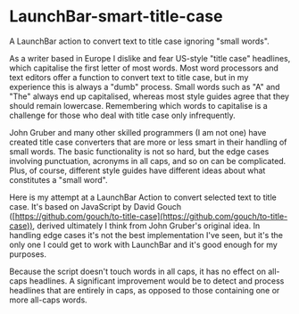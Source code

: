 # LaunchBar-smart-title-case

A LaunchBar action to convert text to title case ignoring "small words".

As a writer based in Europe I dislike and fear US-style "title case" headlines, which capitalise the first letter of most words. Most word processors and text editors offer a function to convert text to title case, but in my experience this is always a "dumb" process. Small words such as "A" and "The" always end up capitalised, whereas most style guides agree that they should remain lowercase. Remembering which words to capitalise is a challenge for those who deal with title case only infrequently.

John Gruber and many other skilled programmers (I am not one) have created title case converters that are more or less smart in their handling of small words. The basic functionality is not so hard, but the edge cases involving punctuation, acronyms in all caps, and so on can be complicated. Plus, of course, different style guides have different ideas about what constitutes a "small word".

Here is my attempt at a LaunchBar Action to convert selected text to title case. It's based on JavaScript by David Gouch ([https://github.com/gouch/to-title-case](https://github.com/gouch/to-title-case)), derived ultimately I think from John Gruber's original idea. In handling edge cases it's not the best implementation I've seen, but it's the only one I could get to work with LaunchBar and it's good enough for my purposes.

Because the script doesn't touch words in all caps, it has no effect on all-caps headlines. A significant improvement would be to detect and process headlines that are entirely in caps, as opposed to those containing one or more all-caps words. 
